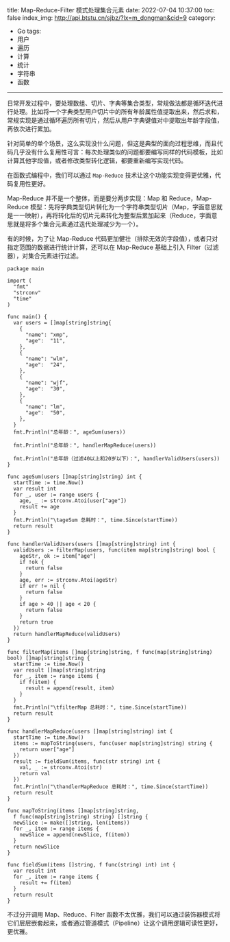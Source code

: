 title: Map-Reduce-Filter 模式处理集合元素
date: 2022-07-04 10:37:00
toc: false
index_img: http://api.btstu.cn/sjbz/?lx=m_dongman&cid=9
category:
- Go
tags:
- 用户
- 遍历
- 计算
- 统计
- 字符串
- 函数
---

日常开发过程中，要处理数组、切片、字典等集合类型，常规做法都是循环迭代进行处理。比如将一个字典类型用户切片中的所有年龄属性值提取出来，然后求和，常规实现是通过循环遍历所有切片，然后从用户字典键值对中提取出年龄字段值，再依次进行累加。

针对简单的单个场景，这么实现没什么问题，但这是典型的面向过程思维，而且代码几乎没有什么复用性可言：每次处理类似的问题都要编写同样的代码模板，比如计算其他字段值，或者修改类型转化逻辑，都要重新编写实现代码。

在函数式编程中，我们可以通过 `Map-Reduce` 技术让这个功能实现变得更优雅，代码复用性更好。

Map-Reduce 并不是一个整体，而是要分两步实现：Map 和 Reduce，Map-Reduce 模型：先将字典类型切片转化为一个字符串类型切片（Map，字面意思就是一一映射），再将转化后的切片元素转化为整型后累加起来（Reduce，字面意思就是将多个集合元素通过迭代处理减少为一个）。

有的时候，为了让 Map-Reduce 代码更加健壮（排除无效的字段值），或者只对指定范围的数据进行统计计算，还可以在 Map-Reduce 基础上引入 Filter（过滤器），对集合元素进行过滤。

```
package main

import (
  "fmt"
  "strconv"
  "time"
)

func main() {
  var users = []map[string]string{
    {
      "name": "xmp",
      "age":  "11",
    },
    {
      "name": "wlm",
      "age":  "24",
    },
    {
      "name": "wjf",
      "age":  "30",
    },
    {
      "name": "lm",
      "age":  "50",
    },
  }
  fmt.Println("总年龄：", ageSum(users))

  fmt.Println("总年龄：", handlerMapReduce(users))

  fmt.Println("总年龄（过滤40以上和20岁以下）：", handlerValidUsers(users))
}

func ageSum(users []map[string]string) int {
  startTime := time.Now()
  var result int
  for _, user := range users {
    age, _ := strconv.Atoi(user["age"])
    result += age
  }
  fmt.Println("\tageSum 总耗时：", time.Since(startTime))
  return result
}

func handlerValidUsers(users []map[string]string) int {
  validUsers := filterMap(users, func(item map[string]string) bool {
    ageStr, ok := item["age"]
    if !ok {
      return false
    }
    age, err := strconv.Atoi(ageStr)
    if err != nil {
      return false
    }
    if age > 40 || age < 20 {
      return false
    }
    return true
  })
  return handlerMapReduce(validUsers)
}

func filterMap(items []map[string]string, f func(map[string]string) bool) []map[string]string {
  startTime := time.Now()
  var result []map[string]string
  for _, item := range items {
    if f(item) {
      result = append(result, item)
    }
  }
  fmt.Println("\tfilterMap 总耗时：", time.Since(startTime))
  return result
}

func handlerMapReduce(users []map[string]string) int {
  startTime := time.Now()
  items := mapToString(users, func(user map[string]string) string {
    return user["age"]
  })
  result := fieldSum(items, func(str string) int {
    val, _ := strconv.Atoi(str)
    return val
  })
  fmt.Println("\thandlerMapReduce 总耗时：", time.Since(startTime))
  return result
}

func mapToString(items []map[string]string,
  f func(map[string]string) string) []string {
  newSlice := make([]string, len(items))
  for _, item := range items {
    newSlice = append(newSlice, f(item))
  }
  return newSlice
}

func fieldSum(items []string, f func(string) int) int {
  var result int
  for _, item := range items {
    result += f(item)
  }
  return result
}
```

不过分开调用 Map、Reduce、Filter 函数不太优雅，我们可以通过装饰器模式将它们层层嵌套起来，或者通过管道模式（Pipeline）让这个调用逻辑可读性更好，更优雅。

